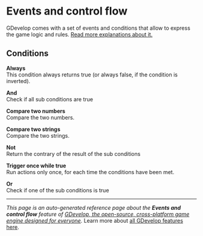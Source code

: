 # Events and control flow

GDevelop comes with a set of events and conditions that allow to express the game logic and rules. [Read more explanations about it.](https://wiki.gdevelop.io/gdevelop5/all-features/advanced-conditions)

## Conditions

**Always**  
This condition always returns true (or always false, if the condition is inverted).

**And**  
Check if all sub conditions are true

**Compare two numbers**  
Compare the two numbers.

**Compare two strings**  
Compare the two strings.

**Not**  
Return the contrary of the result of the sub conditions

**Trigger once while true**  
Run actions only once, for each time the conditions have been met.

**Or**  
Check if one of the sub conditions is true



---
*This page is an auto-generated reference page about the **Events and control flow** feature of [GDevelop, the open-source, cross-platform game engine designed for everyone](https://gdevelop.io/).* Learn more about [all GDevelop features here](/gdevelop5/all-features).
